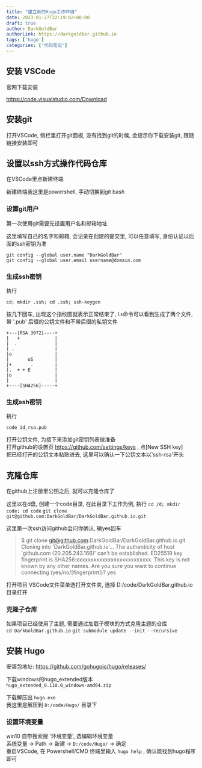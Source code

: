 ```yaml
---
title: "建立新的Hugo工作环境"
date: 2023-01-27T22:19:02+08:00
draft: true
author: DarkGoldBar
authorLink: https://darkgoldbar.github.io
tags: ['hugo']
categories: ['代码笔记']
---
```


## 安装 VSCode
官网下载安装

https://code.visualstudio.com/Download 

## 安装git
打开VSCode, 侧栏里打开git面板, 没有找到git的时候, 会提示你下载安装git, 跟随链接安装即可

## 设置以ssh方式操作代码仓库
在VSCode里点新建终端

新建终端我这里是powershell, 手动切换到git bash

### 设置git用户
第一次使用git需要先设置用户名和邮箱地址

这里填写自己的名字和邮箱, 会记录在创建的提交里, 可以任意填写, 身份认证以后面的ssh密钥为准
```
git config --global user.name "DarkGoldBar"
git config --global user.email username@domain.com
```

### 生成ssh密钥
执行 

`cd; mkdir .ssh; cd .ssh; ssh-keygen`

按几下回车, 出现这个指纹图就表示正常结束了, `ls`命令可以看到生成了两个文件, 带 '.pub' 后缀的公钥文件和不带后缀的私钥文件

```
+---[RSA 3072]----+
|   +             |
|  .              |
| .               |
|o                |
|       oS        |
|+       .        |
|.  + + E         |
|o                |
|                 |
+----[SHA256]-----+
```

### 生成ssh密钥
执行 

`code id_rsa.pub` 

打开公钥文件, 为接下来添加git密钥列表做准备  
打开github的设置页 https://github.com/settings/keys , 点[New SSH key]  
把已经打开的公钥文本粘贴进去, 这里可以确认一下公钥文本以'ssh-rsa'开头  

## 克隆仓库
在github上注册里公钥之后, 就可以克隆仓库了

这里以在d盘, 创建一个code目录, 在此目录下工作为例, 执行
`cd /d; mkdir code; cd code`
`git clone git@github.com:DarkGoldBar/DarkGoldBar.github.io.git`

这里第一次ssh访问github会问你确认, 输yes回车

> $ git clone git@github.com:DarkGoldBar/DarkGoldBar.github.io.git
Cloning into 'DarkGoldBar.github.io'...
The authenticity of host 'github.com (20.205.243.166)' can't be established.
ED25519 key fingerprint is SHA256:xxxxxxxxxxxxxxxxxxxxxxxxxx.
This key is not known by any other names.
Are you sure you want to continue connecting (yes/no/[fingerprint])? yes

打开项目
VSCode文件菜单选打开文件夹, 选择 D:/code/DarkGoldBar.github.io 目录打开

### 克隆子仓库
如果项目已经使用了主题, 需要通过加载子模块的方式克隆主题的仓库  
`cd DarkGoldBar.github.io`
`git submodule update --init --recursive`

## 安装 Hugo
安装包地址: https://github.com/gohugoio/hugo/releases/

下载windows的hugo_extended版本  
`hugo_extended_0.110.0_windows-amd64.zip`

下载解压出 `hugo.exe`  
我这里是解压到 `D:/code/Hugo/` 目录下

### 设置环境变量
win10 自带搜索搜 '环境变量', 选编辑环境变量  
系统变量 -> Path -> 新建 -> `D:/code/Hugo/` -> 确定  
重启VSCode, 在 Powershell/CMD 终端里输入 `hugo help` , 确认能找到hugo程序即可
